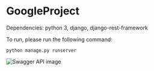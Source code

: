 # GoogleProject

Dependencies: python 3, django, django-rest-framework

To run, please run the following command:

`python manage.py runserver`

![Swagger API image](https://github.com/yotam2010/GoogleProject/blob/master/swagger-api-image.PNG?raw=true)
